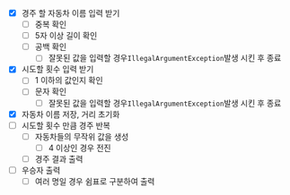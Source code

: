 - [x] 경주 할 자동차 이름 입력 받기
  - [ ] 중복 확인
  - [ ] 5자 이상 길이 확인
  - [ ] 공백 확인
    - [ ] 잘못된 값을 입력할 경우`IllegalArgumentException`발생 시킨 후 종료
- [x] 시도할 횟수 입력 받기
  - [ ] 1 이하의 값인지 확인
  - [ ] 문자 확인
    - [ ] 잘못된 값을 입력할 경우`IllegalArgumentException`발생 시킨 후 종료
- [x] 자동차 이름 저장, 거리 초기화
- [ ] 시도할 횟수 만큼 경주 반복
  - [ ] 자동차들의 무작위 값을 생성
    - [ ] 4 이상인 경우 전진
  - [ ] 경주 결과 출력
- [ ] 우승자 출력
  - [ ] 여러 명일 경우 쉼표로 구분하여 출력